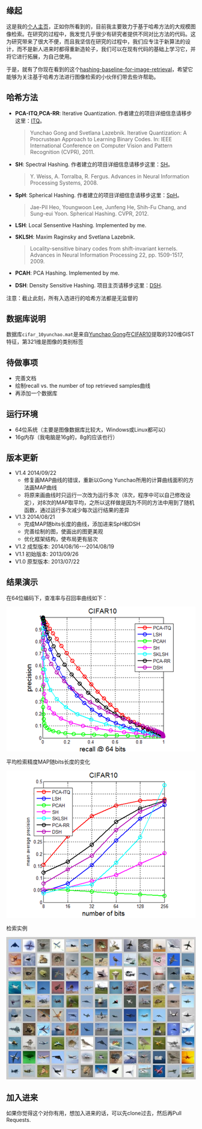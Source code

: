 ## 缘起 ##

这是我的[个人主页](http://yongyuan.name/)，正如你所看到的，目前我主要致力于基于哈希方法的大规模图像检索。在研究的过程中，我发觉几乎很少有研究者提供不同对比方法的代码。这为研究带来了很大不便，而且我坚信在研究的过程中，我们应专注于新算法的设计，而不是新人进来时都得重新造轮子，我们可以在现有代码的基础上学习它，并将它进行拓展，为自己使用。

于是，就有了你现在看到的这个[hashing-baseline-for-image-retrieval](https://github.com/willard-yuan/hashing-baseline-for-image-retrieval)，希望它能够为关注基于哈希方法进行图像检索的小伙伴们带去些许帮助。

## 哈希方法 ##

- **PCA-ITQ**,**PCA-RR**: Iterative Quantization. 作者建立的项目详细信息请移步这里：[ITQ](http://www.unc.edu/~yunchao/itq.htm)。

	>Yunchao Gong and Svetlana Lazebnik.  Iterative Quantization: A Procrustean Approach to Learning Binary Codes. In: IEEE International Conference on Computer Vision and Pattern Recognition (CVPR), 2011.

- **SH**: Spectral Hashing. 作者建立的项目详细信息请移步这里：[SH](http://www.cs.huji.ac.il/~yweiss/SpectralHashing/)。

	>Y. Weiss, A. Torralba, R. Fergus. Advances in Neural Information Processing Systems, 2008.

- **SpH**: Spherical Hashing. 作者建立的项目详细信息请移步这里：[SpH](http://sglab.kaist.ac.kr/Spherical_Hashing/)。

	>Jae-Pil Heo, Youngwoon Lee, Junfeng He, Shih-Fu Chang, and Sung-eui Yoon. Spherical Hashing. CVPR, 2012.

- **LSH**: Local Sensentive Hashing. Implemented by me.
- **SKLSH**: Maxim Raginsky and Svetlana Lazebnik. 

	>Locality-sensitive binary codes from shift-invariant kernels. Advances in Neural Information Processing 22, pp. 1509-1517, 2009.

- **PCAH**: PCA Hashing. Implemented by me.
- **DSH**: Density Sensitive Hashing. 项目主页请移步这里：[DSH](http://www.cad.zju.edu.cn/home/dengcai/Data/DSH.html).

注意：截止此刻，所有入选进行的哈希方法都是无监督的

## 数据库说明 ##

数据库`cifar_10yunchao.mat`是来自[Yunchao Gong](http://www.unc.edu/~yunchao/)在[CIFAR10](http://www.cs.toronto.edu/~kriz/cifar.html)提取的320维GIST特征，第321维是图像的类别标签

## 待做事项 ##

- 完善文档
- 绘制recall vs. the number of top retrieved samples曲线
- 再添加一个数据库

## 运行环境 ##

- 64位系统（主要是图像数据库比较大，Windows或Linux都可以）
- 16g内存（我电脑是16g的，8g的应该也行）


## 版本更新 ##
-  V1.4   2014/09/22
    - 修复画MAP曲线的错误，重新以Gong Yunchao所用的计算曲线面积的方法画MAP曲线
	- 将原来画曲线时只运行一次改为运行多次（8次，程序中可以自己修改设定），对8次的MAP取平均，之所以这样做是因为不同的方法中用到了随机函数，通过运行多次减少每次运行结果的差异
-  V1.3   2014/08/21
	- 完成MAP随bits长度的曲线，添加进来SpH和DSH
	- 完善绘制的图，使画出的图更美观
	- 优化框架结构，使布局更有层次
-  V1.2   成型版本: 2014/08/16---2014/08/19
-  V1.1   初始版本: 2013/09/26
-  V1.0   原型版本: 2013/07/22

## 结果演示 ##

在64位编码下，查准率与召回率曲线如下：

<p align="center"><img src="./plot-result/PR-64bits.png" alt="precision-recall-64bits"/></p>

平均检索精度MAP随bits长度的变化

<p align="center"><img src="./plot-result/MAP.png" alt="map-numbers-of-bits"/></p>

检索实例

<p align="center"><img src="./QueryAirplaneResult.jpg" alt="QueryAirplaneResult"/></p>

## 加入进来 ##

如果你觉得这个对你有用，想加入进来的话，可以先clone过去，然后再Pull Requests.
